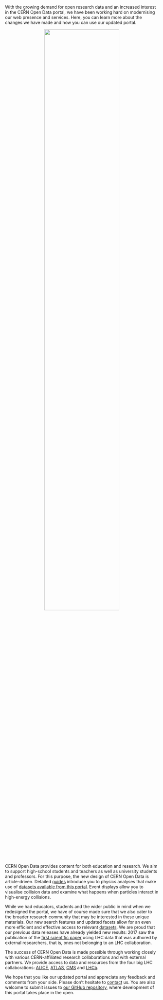With the growing demand for open research data and an increased interest in the CERN Open Data portal, we have been working hard on modernising our web presence and services. Here, you can learn more about the changes we have made and how you can use our updated portal.

<p align="center">
<img src="/static/docs/welcome/header-image.png" width="70%"></p>

CERN Open Data provides content for both education and research. We aim to support high-school students and teachers as well as university students and professors. For this purpose, the new design of CERN Open Data is article-driven. Detailed [guides](/search?type=Documentation&subtype=Guide) introduce you to physics analyses that make use of [datasets available from this portal](/search?type=Dataset). Event displays allow you to visualise collision data and examine what happens when particles interact in high-energy collisions.

While we had educators, students and the wider public in mind when we redesigned the portal, we have of course made sure that we also cater to the broader research community that may be interested in these unique materials.
Our new search features and updated facets allow for an even more efficient and effective access to relevant [datasets](/search?type=Dataset). We are proud that our previous data releases have already yielded new results: 2017 saw the publication of the [first scientific paper](https://arxiv.org/abs/1704.05842) using LHC data that was authored by external researchers, that is, ones not belonging to an LHC collaboration.

The success of CERN Open Data is made possible through working closely with various CERN-affiliated research collaborations and with external partners. We provide access to data and resources from the four big LHC collaborations: [ALICE](/about/alice), [ATLAS](/about/atlas), [CMS](/about/cms) and [LHCb](/about/lhcb).

We hope that you like our updated portal and appreciate any feedback and comments from your side. Please don’t hesitate to [contact](mailto:opendata-support@cern.ch) us. You are also welcome to submit issues to [our GitHub repository](https://github.com/cernopendata/opendata.cern.ch/), where development of this portal takes place in the open.
